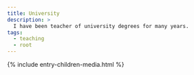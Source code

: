 ```yaml
---
title: University
description: >
  I have been teacher of university degrees for many years.
tags:
  - teaching
  - root
---
```


{% include entry-children-media.html %}
